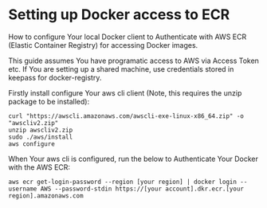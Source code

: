 # Setting up Docker access to ECR

How to configure Your local Docker client to Authenticate with AWS ECR (Elastic Container Registry) for accessing Docker images.

This guide assumes You have programatic access to AWS via Access Token etc. If You are setting up a shared machine, use credentials stored in keepass for docker-registry.

Firstly install configure Your aws cli client (Note, this requires the unzip package to be installed):

```
curl "https://awscli.amazonaws.com/awscli-exe-linux-x86_64.zip" -o "awscliv2.zip"
unzip awscliv2.zip
sudo ./aws/install
aws configure
```

When Your aws cli is configured, run the below to Authenticate Your Docker with the AWS ECR:

```
aws ecr get-login-password --region [your region] | docker login --username AWS --password-stdin https://[your account].dkr.ecr.[your region].amazonaws.com
```

